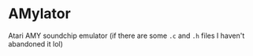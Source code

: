 # AMylator
 Atari AMY soundchip emulator (if there are some `.c` and `.h` files I haven't abandoned it lol)
